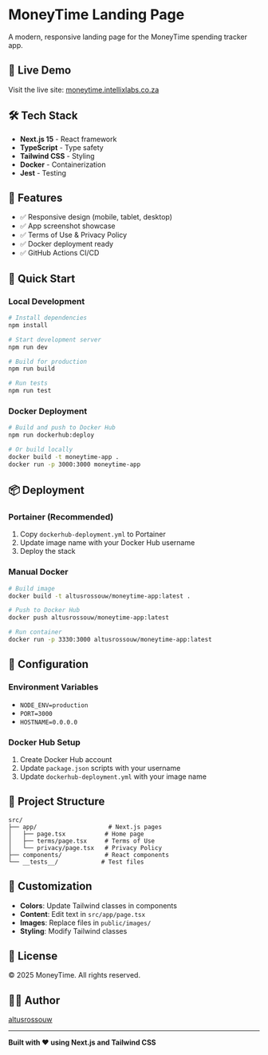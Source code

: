 # MoneyTime Landing Page

A modern, responsive landing page for the MoneyTime spending tracker app.

## 🚀 Live Demo

Visit the live site: [moneytime.intellixlabs.co.za](https://moneytime.intellixlabs.co.za)

## 🛠️ Tech Stack

- **Next.js 15** - React framework
- **TypeScript** - Type safety
- **Tailwind CSS** - Styling
- **Docker** - Containerization
- **Jest** - Testing

## 📱 Features

- ✅ Responsive design (mobile, tablet, desktop)
- ✅ App screenshot showcase
- ✅ Terms of Use & Privacy Policy
- ✅ Docker deployment ready
- ✅ GitHub Actions CI/CD

## 🚀 Quick Start

### Local Development

```bash
# Install dependencies
npm install

# Start development server
npm run dev

# Build for production
npm run build

# Run tests
npm run test
```

### Docker Deployment

```bash
# Build and push to Docker Hub
npm run dockerhub:deploy

# Or build locally
docker build -t moneytime-app .
docker run -p 3000:3000 moneytime-app
```

## 📦 Deployment

### Portainer (Recommended)

1. Copy `dockerhub-deployment.yml` to Portainer
2. Update image name with your Docker Hub username
3. Deploy the stack

### Manual Docker

```bash
# Build image
docker build -t altusrossouw/moneytime-app:latest .

# Push to Docker Hub
docker push altusrossouw/moneytime-app:latest

# Run container
docker run -p 3330:3000 altusrossouw/moneytime-app:latest
```

## 🔧 Configuration

### Environment Variables

- `NODE_ENV=production`
- `PORT=3000`
- `HOSTNAME=0.0.0.0`

### Docker Hub Setup

1. Create Docker Hub account
2. Update `package.json` scripts with your username
3. Update `dockerhub-deployment.yml` with your image name

## 📁 Project Structure

```
src/
├── app/                    # Next.js pages
│   ├── page.tsx           # Home page
│   ├── terms/page.tsx     # Terms of Use
│   └── privacy/page.tsx   # Privacy Policy
├── components/            # React components
└── __tests__/            # Test files
```

## 🎨 Customization

- **Colors**: Update Tailwind classes in components
- **Content**: Edit text in `src/app/page.tsx`
- **Images**: Replace files in `public/images/`
- **Styling**: Modify Tailwind classes

## 📄 License

© 2025 MoneyTime. All rights reserved.

## 👨‍💻 Author

[altusrossouw](https://github.com/altusrossouw)

---

**Built with ❤️ using Next.js and Tailwind CSS**
